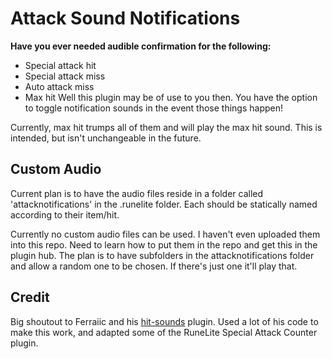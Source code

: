 # Attack Sound Notifications
**Have you ever needed audible confirmation for the following:**
* Special attack hit
* Special attack miss
* Auto attack miss
* Max hit
Well this plugin may be of use to you then. You have the option to toggle notification sounds in the event those things happen!

Currently, max hit trumps all of them and will play the max hit sound. This is intended, but isn't unchangeable in the future.

## Custom Audio
Current plan is to have the audio files reside in a folder called 'attacknotifications' in the .runelite folder. Each should be statically named according to their item/hit.

Currently no custom audio files can be used. I haven't even uploaded them into this repo. Need to learn how to put them in the repo and get this in the plugin hub. The plan is to have subfolders in the attacknotifications folder and allow a random one to be chosen. If there's just one it'll play that.

## Credit
Big shoutout to Ferraiic and his [hit-sounds](https://github.com/Hit-Sounds/hit-sounds) plugin. Used a lot of his code to make this work, and adapted some of the RuneLite Special Attack Counter plugin.